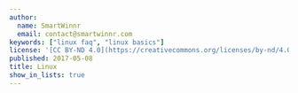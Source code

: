 ```yaml
---
author:
  name: SmartWinnr
  email: contact@smartwinnr.com
keywords: ["linux faq", "linux basics"]
license: '[CC BY-ND 4.0](https://creativecommons.org/licenses/by-nd/4.0)'
published: 2017-05-08
title: Linux
show_in_lists: true
---
```

